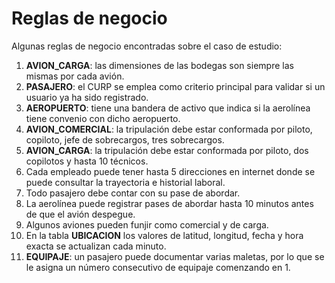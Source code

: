 # Reglas de negocio

Algunas reglas de negocio encontradas sobre el caso de estudio: 

1. **AVION_CARGA**: las dimensiones de las bodegas son siempre las mismas por cada avión.
2. **PASAJERO**: el CURP se emplea como criterio principal para validar si un usuario ya ha sido registrado. 
3. **AEROPUERTO**: tiene una bandera de activo que indica si la aerolínea tiene convenio con dicho aeropuerto. 
4. **AVION_COMERCIAL**: la tripulación debe estar conformada por piloto, copiloto, jefe de sobrecargos, tres sobrecargos. 
5. **AVION_CARGA**: la tripulación debe estar conformada por piloto, dos copilotos y hasta 10 técnicos.
6. Cada empleado puede tener hasta 5 direcciones en internet donde se puede consultar la trayectoria e historial laboral. 
7. Todo pasajero debe contar con su pase de abordar.
8. La aerolínea puede registrar pases de abordar hasta 10 minutos antes de que el avión despegue. 
9. Algunos aviones pueden funjir como comercial y de carga.
10. En la tabla **UBICACION** los valores de latitud, longitud, fecha y hora exacta se actualizan cada minuto.
11. **EQUIPAJE**: un pasajero puede documentar varias maletas, por lo que se le asigna un número consecutivo de equipaje comenzando en 1. 
